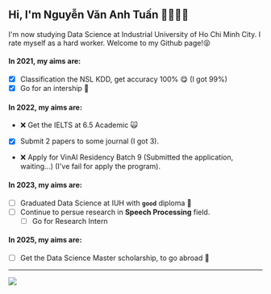 ## Hi, I'm Nguyễn Văn Anh Tuấn 👋🏼💪🏼

I'm now studying Data Science at Industrial University of Ho Chi Minh City. I rate myself as a hard worker. Welcome to my Github page!😝

#### In 2021, my aims are:

- [X] Classification the NSL KDD, get accuracy 100% 😋 (I got 99%)
- [X] Go for an intership 🤙

#### In 2022, my aims are:
- ❌ Get the IELTS at 6.5 Academic 🙀
- [X] Submit 2 papers to some journal (I got 3).
- ❌ Apply for VinAI Residency Batch 9 (Submitted the application, waiting...) (I've fail for apply the program).

#### In 2023, my aims are:
- [ ] Graduated Data Science at IUH with **`good`** diploma 🤟
- [ ] Continue to persue research in **Speech Processing** field.
  - [ ] Go for Research Intern 

#### In 2025, my aims are:
- [ ] Get the Data Science Master scholarship, to go abroad 🥳

---
![](https://komarev.com/ghpvc/?username=tuanio&color=blue)
